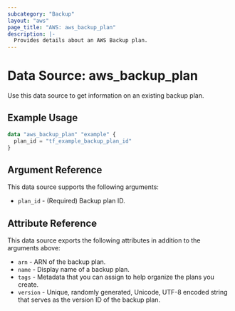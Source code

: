 ```yaml
---
subcategory: "Backup"
layout: "aws"
page_title: "AWS: aws_backup_plan"
description: |-
  Provides details about an AWS Backup plan.
---
```


# Data Source: aws_backup_plan

Use this data source to get information on an existing backup plan.

## Example Usage

```terraform
data "aws_backup_plan" "example" {
  plan_id = "tf_example_backup_plan_id"
}
```

## Argument Reference

This data source supports the following arguments:

* `plan_id` - (Required) Backup plan ID.

## Attribute Reference

This data source exports the following attributes in addition to the arguments above:

* `arn` - ARN of the backup plan.
* `name` - Display name of a backup plan.
* `tags` - Metadata that you can assign to help organize the plans you create.
* `version` - Unique, randomly generated, Unicode, UTF-8 encoded string that serves as the version ID of the backup plan.
